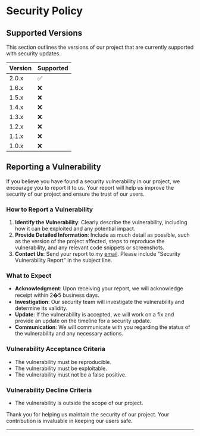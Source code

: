 # Security Policy

## Supported Versions

This section outlines the versions of our project that are currently supported with security updates.

| Version | Supported |
|---------|-----------|
| 2.0.x   | ✅         |
| 1.6.x   | ❌         |
| 1.5.x   | ❌         |
| 1.4.x   | ❌         |
| 1.3.x   | ❌         |
| 1.2.x   | ❌         |
| 1.1.x   | ❌         |
| 1.0.x   | ❌         |

## Reporting a Vulnerability

If you believe you have found a security vulnerability in our project, we encourage you to report it to us. Your report
will help us improve the security of our project and ensure the trust of our users.

### How to Report a Vulnerability

1. **Identify the Vulnerability**: Clearly describe the vulnerability, including how it can be exploited and any
   potential impact.
2. **Provide Detailed Information**: Include as much detail as possible, such as the version of the project affected,
   steps to reproduce the vulnerability, and any relevant code snippets or screenshots.
3. **Contact Us**: Send your report to my [email](mailto:Nirt_12023@outlook.com). Please include "Security Vulnerability
   Report" in the subject line.

### What to Expect

- **Acknowledgment**: Upon receiving your report, we will acknowledge receipt within 2�5 business days.
- **Investigation**: Our security team will investigate the vulnerability and determine its validity.
- **Update**: If the vulnerability is accepted, we will work on a fix and provide an update on the timeline for a
  security update.
- **Communication**: We will communicate with you regarding the status of the vulnerability and any necessary actions.

### Vulnerability Acceptance Criteria

- The vulnerability must be reproducible.
- The vulnerability must be exploitable.
- The vulnerability must not be a false positive.

### Vulnerability Decline Criteria

- The vulnerability is outside the scope of our project.

Thank you for helping us maintain the security of our project. Your contribution is invaluable in keeping our users
safe.

---
